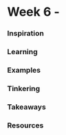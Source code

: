 # Week 6 - 

### Inspiration

### Learning

### Examples

### Tinkering

### Takeaways 

### Resources